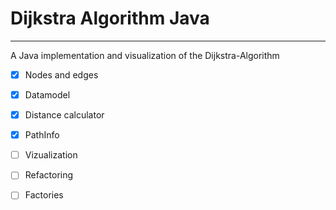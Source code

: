 # Dijkstra Algorithm Java 
___
A Java implementation and visualization of the Dijkstra-Algorithm

- [x] Nodes and edges
- [x] Datamodel
- [x] Distance calculator
- [x] PathInfo
- [ ] Vizualization
- [ ] Refactoring
- [ ] Factories

